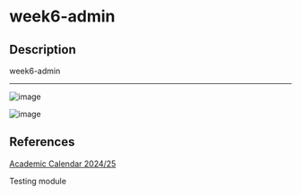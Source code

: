 # week6-admin

## Description

week6-admin

____

![image](https://github.com/user-attachments/assets/f51f002f-56c5-44c6-8e04-780b4de93891)

![image](https://github.com/user-attachments/assets/5575e09a-b3ee-4b2d-886f-0daa46fa2fbd)

## References

[Academic Calendar 2024/25](https://www.ul.ie/academic-registry/academic-calendars-past-future/academic-calendar-2024/25)

Testing module
